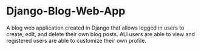 # Django-Blog-Web-App

A blog web application created in Django that allows logged in users to create, edit, and delete their own blog posts. ALl users
are able to view and registered users are able to customize their own profile. 
